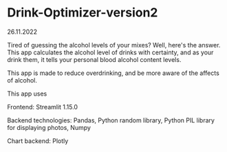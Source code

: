 # Drink-Optimizer-version2

26.11.2022

Tired of guessing the alcohol levels of your mixes?  Well, here's the answer. 
This app calculates the alcohol level of drinks with certainty, and as your drink them, it tells your personal blood alcohol content levels.

This app is made to reduce overdrinking, and be more aware of the affects of alcohol.

This app uses

Frontend:
Streamlit 1.15.0

Backend technologies:
Pandas,
Python random library,
Python PIL library for displaying photos,
Numpy

Chart backend:
Plotly
